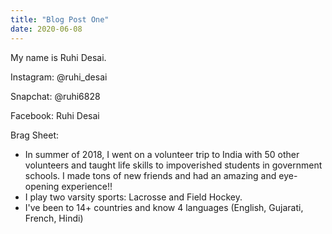 ```yaml
---
title: "Blog Post One"
date: 2020-06-08
---
```

My name is Ruhi Desai.

Instagram: @ruhi_desai

Snapchat: @ruhi6828

Facebook: Ruhi Desai

Brag Sheet:

- In summer of 2018, I went on a volunteer trip to India with 50 other volunteers and taught life skills to impoverished students in government schools. I made tons of new friends and had an amazing and eye-opening experience!!
- I play two varsity sports: Lacrosse and Field Hockey.
- I've been to 14+ countries and know 4 languages (English, Gujarati, French, Hindi)
